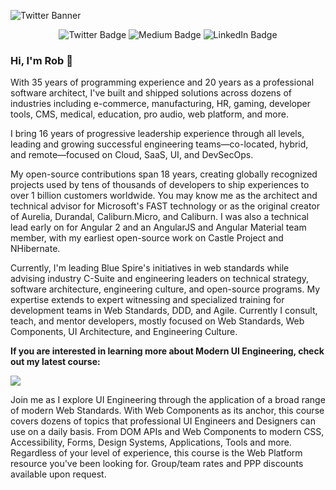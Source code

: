 
![Twitter Banner](https://user-images.githubusercontent.com/131485/233229061-b08f307d-9ad0-407d-a76a-79bae26c7ed0.png)

<div id="badges" align="center">
  <a href="https://twitter.com/EisenbergEffect" style="text-decoration:none">
    <img src="https://img.shields.io/badge/Twitter-blue?style=for-the-badge&logo=twitter&logoColor=white" alt="Twitter Badge"/>
  </a>
  <a href="https://eisenbergeffect.medium.com/" style="text-decoration:none">
    <img src="https://img.shields.io/badge/Medium-red?style=for-the-badge&logo=medium&logoColor=white" alt="Medium Badge"/>
  </a>
    <a href="https://www.linkedin.com/in/robeisenberg/" style="text-decoration:none">
    <img src="https://img.shields.io/badge/LinkedIn-blue?style=for-the-badge&logo=linkedin&logoColor=white" alt="LinkedIn Badge"/>
  </a>
</div>

### Hi, I'm Rob 👋

With 35 years of programming experience and 20 years as a professional software architect, I've built and shipped solutions across dozens of industries including e-commerce, manufacturing, HR, gaming, developer tools, CMS, medical, education, pro audio, web platform, and more.

I bring 16 years of progressive leadership experience through all levels, leading and growing successful engineering teams—co-located, hybrid, and remote—focused on Cloud, SaaS, UI, and DevSecOps.

My open-source contributions span 18 years, creating globally recognized projects used by tens of thousands of developers to ship experiences to over 1 billion customers worldwide. You may know me as the architect and technical advisor for Microsoft's FAST technology or as the original creator of Aurelia, Durandal, Caliburn.Micro, and Caliburn. I was also a technical lead early on for Angular 2 and an AngularJS and Angular Material team member, with my earliest open-source work on Castle Project and NHibernate.

Currently, I'm leading Blue Spire's initiatives in web standards while advising industry C-Suite and engineering leaders on technical strategy, software architecture, engineering culture, and open-source programs. My expertise extends to expert witnessing and specialized training for development teams in Web Standards, DDD, and Agile.
Currently I consult, teach, and mentor developers, mostly focused on Web Standards, Web Components, UI Architecture, and Engineering Culture. 

**If you are interested in learning more about Modern UI Engineering, check out my latest course:**

[<img src="https://github.com/EisenbergEffect/EisenbergEffect/assets/131485/4614a51c-d071-42a9-a6af-776e3b85407f">](https://bluespire.com/p/web-component-engineering)

Join me as I explore UI Engineering through the application of a broad range of modern Web Standards. With Web Components as its anchor, this course covers dozens of topics that professional UI Engineers and Designers can use on a daily basis. From DOM APIs and Web Components to modern CSS, Accessibility, Forms, Design Systems, Applications, Tools and more. Regardless of your level of experience, this course is the Web Platform resource you've been looking for. Group/team rates and PPP discounts available upon request.
